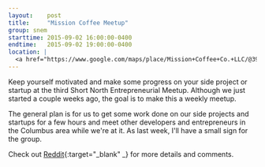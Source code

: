 ```yaml
---
layout:    post
title:     "Mission Coffee Meetup"
group: snem
starttime: 2015-09-02 16:00:00-0400
endtime:   2015-09-02 19:00:00-0400
location: |
  <a href="https://www.google.com/maps/place/Mission+Coffee+Co.+LLC/@39.9805566,-83.0046931,19.5z/data=!4m2!3m1!1s0x0000000000000000:0x0c6fccff56e2d8df!6m1!1e1" target="_blank">Mission Coffee, 11 Price Ave, Columbus, OH 43201</a>
---
```


Keep yourself motivated and make some progress on your side project or startup at the third Short North Entrepreneurial Meetup. Although we just started a couple weeks ago, the goal is to make this a weekly meetup.

The general plan is for us to get some work done on our side projects and startups for a few hours and meet other developers and entrepreneurs in the Columbus area while we're at it. As last week, I'll have a small sign for the group. 

Check out [Reddit](https://www.reddit.com/r/ColumbusIT/comments/3j4lgs/short_north_entrepreneurial_meetup_wednesday/){:target="_blank" _} for more details and comments.
